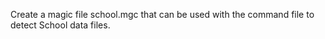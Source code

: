 Create a magic file school.mgc that can be used with the command file to detect School data files. 
